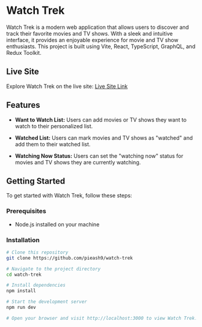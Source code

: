 # Watch Trek

Watch Trek is a modern web application that allows users to discover and track their favorite movies and TV shows. With a sleek and intuitive interface, it provides an enjoyable experience for movie and TV show enthusiasts. This project is built using Vite, React, TypeScript, GraphQL, and Redux Toolkit.

## Live Site

Explore Watch Trek on the live site: [Live Site Link](https://watch-trek.netlify.app/)

## Features

- **Want to Watch List:** Users can add movies or TV shows they want to watch to their personalized list.

- **Watched List:** Users can mark movies and TV shows as "watched" and add them to their watched list.

- **Watching Now Status:** Users can set the "watching now" status for movies and TV shows they are currently watching.



## Getting Started

To get started with Watch Trek, follow these steps:

### Prerequisites

- Node.js installed on your machine

### Installation

```bash
# Clone this repository
git clone https://github.com/pieash9/watch-trek

# Navigate to the project directory
cd watch-trek

# Install dependencies
npm install

# Start the development server
npm run dev

# Open your browser and visit http://localhost:3000 to view Watch Trek.
```
